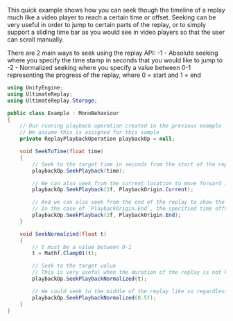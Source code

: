 ﻿
This quick example shows how you can seek though the timeline of a replay much like a video player to reach a certain time or offset.
Seeking can be very useful in order to jump to certain parts of the replay, or to simply support a sliding time bar as you would see in video players so that the user can scroll manually.

There are 2 main ways to seek using the replay API:
-1 - Absolute seeking where you specify the time stamp in seconds that you would like to jump to
-2 - Normalized seeking where you specify a value between 0-1 representing the progress of the replay, where 0 = start and 1 = end

```cs
using UnityEngine;
using UltimateReplay;
using UltimateReplay.Storage;

public class Example : MonoBehaviour
{
	// Our running playback operation created in the previous example
    // We assume this is assigned for this sample
	private ReplayPlaybackOperation playbackOp = null;

	void SeekToTime(float time)
	{
		// Seek to the target time in seconds from the start of the replay
		playbackOp.SeekPlayback(time);

		// We can also seek from the current location to move forward 1 second for example
		playbackOp.SeekPlayback(1f, PlaybackOrigin.Current);

		// And we can also seek from the end of the replay to show the last 2 seconds for example
		// In the case of `PlaybackOrigin.End`, the specified time offset represents a negative offset from the end of the replay
		playbackOp.SeekPlayback(2f, PlaybackOrigin.End);
	}

	void SeekNormalzied(float t)
	{
		// t must be a value between 0-1
		t = Mathf.Clamp01(t);

		// Seek to the target value
		// This is very useful when the duration of the replay is not known or useful
		playbackOp.SeekPlaybackNormalized(t);

		// We could seek to the middle of the replay like so regardless of duration
		playbackOp.SeekPlaybackNormalized(0.5f);
	}
}
```
